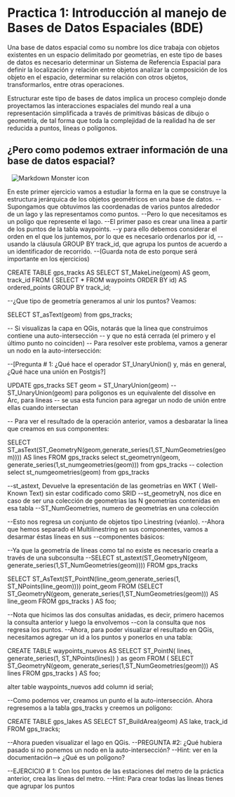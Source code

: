 # Practica 1: Introducción al manejo de Bases de Datos Espaciales (BDE)

Una base de datos espacial como su nombre los dice trabaja con objetos existentes en un espacio delimitado por geometrías, en este tipo de bases de datos es necesario determinar un Sistema de Referencia Espacial para definir la localización y relación entre objetos analizar la composición de los objeto en el espacio, determinar su relación con otros objetos, transformarlos, entre otras operaciones.

Estructurar este tipo de bases de datos implica un proceso complejo donde proyectamos las interacciones espaciales del mundo real a una representación simplificada a través de primitivas básicas de dibujo o geometría, de tal forma que toda la complejidad de la realidad ha de ser reducida a puntos, líneas o polígonos.



## ¿Pero como podemos extraer información de una base de datos espacial? 
<img src="https://postgis.readthedocs.io/es/latest/_images/ogc_sfs.png" alt="Markdown Monster icon"
     style="margin-left: 10px; margin-right: 10px;" />



En este primer ejercicio vamos a estudiar la forma en la que se construye la estructura jerárquica de los objetos geométricos en una base de datos.
--Supongamos que obtuvimos las coordenadas de varios puntos alrededor de un lago y las representamos como puntos. 
--Pero lo que necesitamos es un poligo que represente el lago. 
--El primer paso es crear una linea a partir de los puntos de la tabla waypoints. 
--y para ello debemos considerar el orden en el que los juntemos, por lo que es necesario ordenarlos por id, 
--usando la cláusula GROUP BY track_id, que agrupa los puntos de acuerdo a un identificador de recorrido.
--(Guarda nota de esto porque será importante en los ejercicios)

CREATE TABLE gps_tracks AS
SELECT
ST_MakeLine(geom) AS geom, track_id
FROM ( SELECT * FROM waypoints ORDER BY id) AS ordered_points
GROUP BY track_id;

--¿Que tipo de geometría generamos al unir los puntos? Veamos:

SELECT ST_asText(geom) from gps_tracks;

-- Si visualizas la capa en QGis, notarás que la linea que construimos contiene una auto-intersección 
-- y que no está cerrada (el primero y el último punto no coinciden)
-- Para resolver este problema, vamos a generar un nodo en la auto-intersección:

--[Pregunta # 1: ¿Qué hace el operador ST_UnaryUnion() y, más en general, ¿Qué hace una unión en Postgis?]

UPDATE gps_tracks SET geom = ST_UnaryUnion(geom)
-- ST_UnaryUnion(geom) para poligonos es un equivalente del dissolve en Arc, para lineas
-- se usa esta funcion para agregar un nodo de unión entre ellas cuando intersectan

-- Para ver el resultado de la operación anterior, vamos a desbaratar la linea que creamos en sus componentes:

SELECT  ST_asText(ST_GeometryN(geom,generate_series(1,ST_NumGeometries(geom)))) AS lines
FROM gps_tracks
select st_geometryn(geom, generate_series(1,st_numgeometries(geom))) from gps_tracks -- colection 
select st_numgeometries(geom) from gps_tracks

--st_astext, Devuelve la epresentación de las geometrías en WKT ( Well-Known Text) sin estar codificado como SRID
--st_geometryN, nos dice en caso de ser una colección de geometrias las N geometrías contenidas en esa tabla 
--ST_NumGeometries, numero de geometrías en una colección 

--Esto nos regresa un conjunto de objetos tipo Linestring (véanlo). 
--Ahora que hemos separado el Multilinestring en sus componentes, vamos a desarmar éstas líneas en sus 
--componentes básicos:

--Ya que la geometría de líneas como tal no existe es necesario crearla a través de una subconsulta
--SELECT st_astext(ST_GeometryN(geom, generate_series(1,ST_NumGeometries(geom)))) FROM gps_tracks


SELECT ST_AsText(ST_PointN(line_geom,generate_series(1, ST_NPoints(line_geom)))) point_geom
FROM (SELECT ST_GeometryN(geom, generate_series(1,ST_NumGeometries(geom))) AS line_geom 
	  FROM gps_tracks
) AS foo;


--Nota que hicimos las dos consultas anidadas, es decir, primero hacemos la consulta anterior y luego la envolvemos 
--con la consulta que nos regresa los puntos.
--Ahora, para poder visualizar el resultado en QGis, necesitamos agregar un id a los puntos y ponerlos en una tabla:

CREATE TABLE waypoints_nuevos AS
SELECT 
   ST_PointN(
	  lines,
	  generate_series(1, ST_NPoints(lines))
   ) as geom
FROM (
	SELECT 
		ST_GeometryN(geom,
	generate_series(1,ST_NumGeometries(geom))) AS lines
	FROM gps_tracks
) AS foo;

alter table waypoints_nuevos add column id serial;

--Como podemos ver, creamos un punto el la auto-intersección. Ahora regresemos a la tabla gps_tracks y creemos un polígono:

CREATE TABLE gps_lakes AS
SELECT
ST_BuildArea(geom) AS lake,
track_id
FROM gps_tracks;

--Ahora pueden visualizar el lago en QGis. 
--PREGUNTA #2: ¿Qué hubiera pasado si no ponemos un nodo en la auto-intersección?
--Hint: ver en la documentación--> ¿Qué es un polígono?

--EJERCICIO # 1: Con los puntos de las estaciones del metro de la práctica anterior, crea las líneas del metro.
--Hint: Para crear todas las líneas tienes que agrupar los puntos
